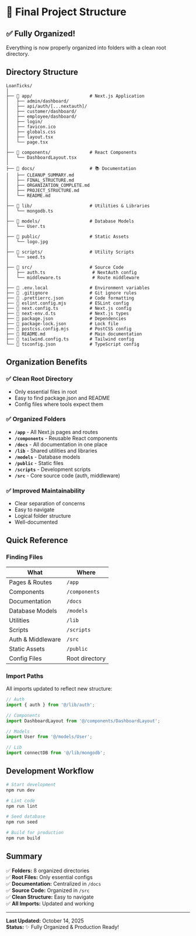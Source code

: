 # 📂 Final Project Structure

## ✅ Fully Organized!

Everything is now properly organized into folders with a clean root directory.

## Directory Structure

```
LoanTicks/
│
├── 📁 app/                      # Next.js Application
│   ├── admin/dashboard/
│   ├── api/auth/[...nextauth]/
│   ├── customer/dashboard/
│   ├── employee/dashboard/
│   ├── login/
│   ├── favicon.ico
│   ├── globals.css
│   ├── layout.tsx
│   └── page.tsx
│
├── 📁 components/               # React Components
│   └── DashboardLayout.tsx
│
├── 📁 docs/                     # 📚 Documentation
│   ├── CLEANUP_SUMMARY.md
│   ├── FINAL_STRUCTURE.md
│   ├── ORGANIZATION_COMPLETE.md
│   ├── PROJECT_STRUCTURE.md
│   └── README.md
│
├── 📁 lib/                      # Utilities & Libraries
│   └── mongodb.ts
│
├── 📁 models/                   # Database Models
│   └── User.ts
│
├── 📁 public/                   # Static Assets
│   └── logo.jpg
│
├── 📁 scripts/                  # Utility Scripts
│   └── seed.ts
│
├── 📁 src/                      # Source Code
│   ├── auth.ts                  # NextAuth config
│   └── middleware.ts            # Route middleware
│
├── 📄 .env.local                # Environment variables
├── 📄 .gitignore                # Git ignore rules
├── 📄 .prettierrc.json          # Code formatting
├── 📄 eslint.config.mjs         # ESLint config
├── 📄 next.config.ts            # Next.js config
├── 📄 next-env.d.ts             # Next.js types
├── 📄 package.json              # Dependencies
├── 📄 package-lock.json         # Lock file
├── 📄 postcss.config.mjs        # PostCSS config
├── 📄 README.md                 # Main documentation
├── 📄 tailwind.config.ts        # Tailwind config
└── 📄 tsconfig.json             # TypeScript config
```

## Organization Benefits

### ✅ Clean Root Directory
- Only essential files in root
- Easy to find package.json and README
- Config files where tools expect them

### ✅ Organized Folders
- **`/app`** - All Next.js pages and routes
- **`/components`** - Reusable React components
- **`/docs`** - All documentation in one place
- **`/lib`** - Shared utilities and libraries
- **`/models`** - Database models
- **`/public`** - Static files
- **`/scripts`** - Development scripts
- **`/src`** - Core source code (auth, middleware)

### ✅ Improved Maintainability
- Clear separation of concerns
- Easy to navigate
- Logical folder structure
- Well-documented

## Quick Reference

### Finding Files

| What | Where |
|------|-------|
| Pages & Routes | `/app` |
| Components | `/components` |
| Documentation | `/docs` |
| Database Models | `/models` |
| Utilities | `/lib` |
| Scripts | `/scripts` |
| Auth & Middleware | `/src` |
| Static Assets | `/public` |
| Config Files | Root directory |

### Import Paths

All imports updated to reflect new structure:

```typescript
// Auth
import { auth } from '@/lib/auth';

// Components
import DashboardLayout from '@/components/DashboardLayout';

// Models
import User from '@/models/User';

// Lib
import connectDB from '@/lib/mongodb';
```

## Development Workflow

```bash
# Start development
npm run dev

# Lint code
npm run lint

# Seed database
npm run seed

# Build for production
npm run build
```

## Summary

✅ **Folders:** 8 organized directories  
✅ **Root Files:** Only essential configs  
✅ **Documentation:** Centralized in `/docs`  
✅ **Source Code:** Organized in `/src`  
✅ **Clean Structure:** Easy to navigate  
✅ **All Imports:** Updated and working  

---

**Last Updated:** October 14, 2025  
**Status:** ✨ Fully Organized & Production Ready!

